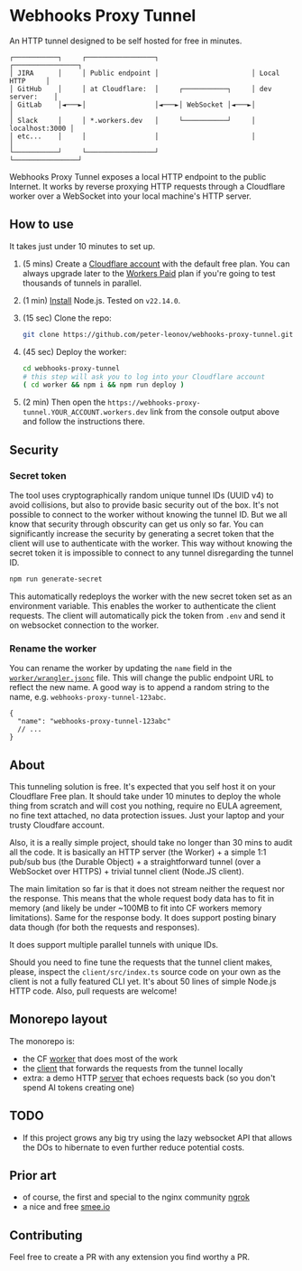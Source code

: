 # Webhooks Proxy Tunnel

An HTTP tunnel designed to be self hosted for free in minutes.

```console
┌───────────┐     ┌─────────────────┐                       ┌────────────────┐
│ JIRA      │     │ Public endpoint │                       │ Local HTTP     │
│ GitHub    │     │ at Cloudflare:  │     ┌───────────┐     │ dev server:    │
│ GitLab    │◄───►│                 │◄───►│ WebSocket │◄───►│                │
│ Slack     │     │ *.workers.dev   │     └───────────┘     │ localhost:3000 │
│ etc...    │     │                 │                       │                │
└───────────┘     └─────────────────┘                       └────────────────┘
```

Webhooks Proxy Tunnel exposes a local HTTP endpoint to the public Internet. It works by reverse proxying HTTP requests through a Cloudflare worker over a WebSocket into your local machine's HTTP server.

## How to use

It takes just under 10 minutes to set up.

1. (5 mins) Create a [Cloudflare account](https://www.cloudflare.com/) with the default free plan. You can always upgrade later to the [Workers Paid](https://developers.cloudflare.com/workers/platform/pricing/) plan if you're going to test thousands of tunnels in parallel.

1. (1 min) [Install](https://nodejs.org/en/download) Node.js. Tested on `v22.14.0`.

1. (15 sec) Clone the repo:

   ```bash
   git clone https://github.com/peter-leonov/webhooks-proxy-tunnel.git
   ```

1. (45 sec) Deploy the worker:

   ```bash
   cd webhooks-proxy-tunnel
   # this step will ask you to log into your Cloudflare account
   ( cd worker && npm i && npm run deploy )
   ```

1. (2 min) Then open the `https://webhooks-proxy-tunnel.YOUR_ACCOUNT.workers.dev` link from the console output above and follow the instructions there.

## Security

### Secret token

The tool uses cryptographically random unique tunnel IDs (UUID v4) to avoid collisions, but also to provide basic security out of the box. It's not possible to connect to the worker without knowing the tunnel ID. But we all know that security through obscurity can get us only so far. You can significantly increase the security by generating a secret token that the client will use to authenticate with the worker. This way without knowing the secret token it is impossible to connect to any tunnel disregarding the tunnel ID.

```bash
npm run generate-secret
```

This automatically redeploys the worker with the new secret token set as an environment variable. This enables the worker to authenticate the client requests. The client will automatically pick the token from `.env` and send it on websocket connection to the worker.

### Rename the worker

You can rename the worker by updating the `name` field in the [`worker/wrangler.jsonc`](worker/wrangler.jsonc#L7) file. This will change the public endpoint URL to reflect the new name. A good way is to append a random string to the name, e.g. `webhooks-proxy-tunnel-123abc`.

```jsonc
{
  "name": "webhooks-proxy-tunnel-123abc"
  // ...
}
```

## About

This tunneling solution is free. It's expected that you self host it on your Cloudflare Free plan. It should take under 10 minutes to deploy the whole thing from scratch and will cost you nothing, require no EULA agreement, no fine text attached, no data protection issues. Just your laptop and your trusty Cloudfare account.

Also, it is a really simple project, should take no longer than 30 mins to audit all the code. It is basically an HTTP server (the Worker) + a simple 1:1 pub/sub bus (the Durable Object) + a straightforward tunnel (over a WebSocket over HTTPS) + trivial tunnel client (Node.JS client).

The main limitation so far is that it does not stream neither the request nor the response. This means that the whole request body data has to fit in memory (and likely be under ~100MB to fit into CF workers memory limitations). Same for the response body. It does support posting binary data though (for both the requests and responses).

It does support multiple parallel tunnels with unique IDs.

Should you need to fine tune the requests that the tunnel client makes, please, inspect the `client/src/index.ts` source code on your own as the client is not a fully featured CLI yet. It's about 50 lines of simple Node.js HTTP code. Also, pull requests are welcome!

## Monorepo layout

The monorepo is:

- the CF [worker](./worker#readme) that does most of the work
- the [client](./client#readme) that forwards the requests from the tunnel locally
- extra: a demo HTTP [server](./server#readme) that echoes requests back (so you don't spend AI tokens creating one)

## TODO

- If this project grows any big try using the lazy websocket API that allows the DOs to hibernate to even further reduce potential costs.

## Prior art

- of course, the first and special to the nginx community [ngrok](https://ngrok.com)
- a nice and free [smee.io](https://smee.io)

## Contributing

Feel free to create a PR with any extension you find worthy a PR.

<!-- https://deploy.workers.cloudflare.com/?url=https://github.com/peter-leonov/webhooks-proxy-tunnel/tree/main/worker -->
